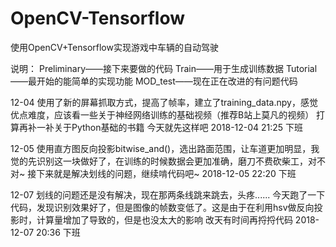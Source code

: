 ﻿# OpenCV-Tensorflow
使用OpenCV+Tensorflow实现游戏中车辆的自动驾驶

说明：
Preliminary——接下来要做的代码
Train——用于生成训练数据
Tutorial——最开始的能简单的实现功能
MOD_test——现在正在改进的有问题代码


12-04
使用了新的屏幕抓取方式，提高了帧率，建立了training_data.npy，感觉优点难度，应该看一些关于神经网络训练的基础视频（推荐B站上莫凡的视频）
打算再补一补关于Python基础的书籍
今天就先这样吧
2018-12-04   21:25   下班

12-05
使用直方图反向投影bitwise_and()，选出路面范围，让车道更加明显，我觉的先识别这一块做好了，在训练的时候数据会更加准确，磨刀不费砍柴工，对不对~
接下来就是解决划线的问题，继续啃代码吧~
2018-12-05   22:20   下班

12-07
划线的问题还是没有解决，现在那两条线跳来跳去，头疼......
今天跑了一下代码，发现识别效果好了，但是图像的帧数变低了。这是由于在利用hsv做反向投影时，计算量增加了导致的，但是也没太大的影响
改天有时间再捋捋代码
2018-12-07  20:36    下班


